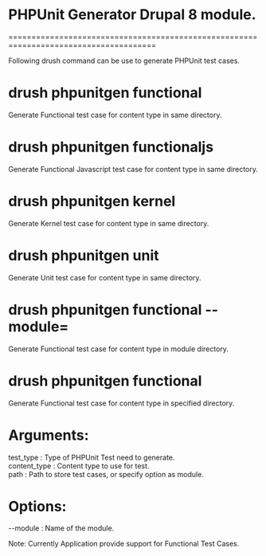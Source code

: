 # PHPUnit Generator Drupal 8 module.
======================================================================================

Following drush command can be use to generate PHPUnit test cases.

# drush phpunitgen functional <content-type>
Generate Functional test case for content type in same directory.                                                                                                           
# drush phpunitgen functionaljs <content-type>
Generate Functional Javascript test case for content type in same directory.                                                                                                        
# drush phpunitgen kernel <content-type>
Generate Kernel test case for content type in same directory.
  
# drush phpunitgen unit <content-type>
Generate Unit test case for content type in same directory.    

# drush phpunitgen functional <content-type> --module=<module-name>
Generate Functional test case for content type in module directory.                                                                                   
# drush phpunitgen functional <content-type> <path-to-directory>
Generate Functional test case for content type in specified directory.    

# Arguments:
 test_type : Type of PHPUnit Test need to generate.                 
 content_type : Content type to use for test.                          
 path : Path to store test cases, or specify option as module.

# Options:
 --module : Name of the module.
 
 Note: Currently Application provide support for Functional Test Cases.
